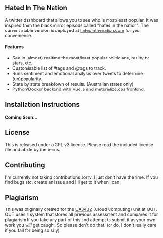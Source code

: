 ## Hated In The Nation
A twitter dashboard that allows you to see who is most/least popular. 
It was inspired from the black mirror episode called "hated in the nation".
The current stable version is deployed at [hatedinthenation.com](https://hatedinthenation.com) for your convenience.

#### Features
* See in (almost) realtime the most/least popular politicians, reality tv stars, etc.
* Customisable list of #tags and @tags to track.
* Runs sentiment and emotional analysis over tweets to determine (un)popularity.
* State by state breakdown of results. (Australian states only)
* Python/Docker backend with Vue.js and materialize.css frontend.

## Installation Instructions
#### Coming Soon...

## License
This is released under a GPL v3 license. Please read the included license file and abide by the terms.

## Contributing
I'm currently not taking contributions sorry, I just don't have the time. 
If you find bugs etc, create an issue and I'll get to it when I can.

## Plagiarism
This was originally created for the [CAB432](https://www.qut.edu.au/study/unit?unitCode=CAB432) (Cloud Computing) unit at QUT. QUT uses a system that stores all previous assessment 
and compares it for plagiarism If you take any part of this and attempt to submit it 
as your own work you *will* get caught. So please don't do that. (or do, I don't really care if you fail for being so silly)

